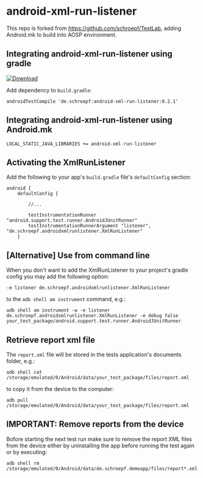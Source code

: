 # android-xml-run-listener

This repo is forked from https://github.com/schroepf/TestLab, adding Android.mk to build into AOSP environment.

## Integrating android-xml-run-listener using gradle

[ ![Download](https://api.bintray.com/packages/schroepf/schroepf/android-xml-run-listener/images/download.svg) ](https://bintray.com/schroepf/schroepf/android-xml-run-listener/_latestVersion)

Add dependency to `build.gradle`:

```
androidTestCompile 'de.schroepf:android-xml-run-listener:0.2.1'
```

## Integrating android-xml-run-listener using Android.mk
```
LOCAL_STATIC_JAVA_LIBRARIES += android-xml-run-listener
```

## Activating the XmlRunListener

Add the following to your app's `build.gradle` file's `defaultConfig` section:
```
android {
    defaultConfig {

        //...

        testInstrumentationRunner "android.support.test.runner.AndroidJUnitRunner"
        testInstrumentationRunnerArgument "listener", "de.schroepf.androidxmlrunlistener.XmlRunListener"
    }
```

## [Alternative] Use from command line

When you don't want to add the XmlRunListener to your project's gradle config you may add the following option:
```
-e listener de.schroepf.androidxmlrunlistener.XmlRunListener
```
to the `adb shell am instrument` command, e.g.:
```
adb shell am instrument -w -e listener de.schroepf.androidxmlrunlistener.XmlRunListener -e debug false your_test_package/android.support.test.runner.AndroidJUnitRunner
```

## Retrieve report xml file

The `report.xml` file will be stored in the tests application's documents folder, e.g.:
```
adb shell cat /storage/emulated/0/Android/data/your_test_package/files/report.xml
```

to copy it from the device to the computer:
```
adb pull /storage/emulated/0/Android/data/your_test_package/files/report.xml
```

## IMPORTANT: Remove reports from the device

Bofore starting the next test run make sure to remove the report XML files from the device either by
uninstalling the app before running the test again or by executing:

```
adb shell rm /storage/emulated/0/Android/data/de.schroepf.demoapp/files/report*.xml
```
